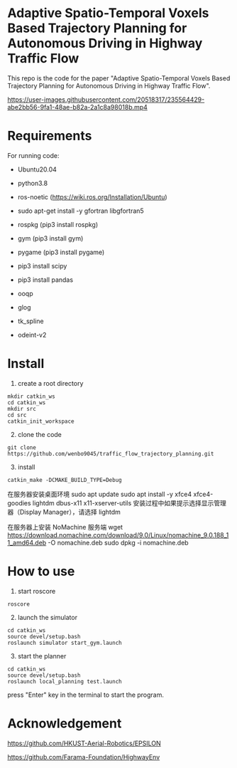 # Adaptive Spatio-Temporal Voxels Based Trajectory Planning for Autonomous Driving in Highway Traffic Flow

This repo is the code for the paper "Adaptive Spatio-Temporal Voxels Based Trajectory Planning for Autonomous Driving in Highway Traffic Flow".

https://user-images.githubusercontent.com/20518317/235564429-abe2bb56-9fa1-48ae-b82a-2a1c8a98018b.mp4

# Requirements

For running code:

- Ubuntu20.04
  
- python3.8
  
- ros-noetic (https://wiki.ros.org/Installation/Ubuntu)
  
- sudo apt-get install -y gfortran libgfortran5

- rospkg (pip3 install rospkg)
  
- gym (pip3 install gym)
  
- pygame (pip3 install pygame)
  
- pip3 install scipy
  
- pip3 install pandas
  
- ooqp

- glog

- tk_spline

- odeint-v2

# Install

1. create a root directory

```
mkdir catkin_ws
cd catkin_ws
mkdir src
cd src
catkin_init_workspace
```

2. clone the code

```
git clone https://github.com/wenbo9045/traffic_flow_trajectory_planning.git
```

3. install

```
catkin_make -DCMAKE_BUILD_TYPE=Debug
```

在服务器安装桌面环境
sudo apt update
sudo apt install -y xfce4 xfce4-goodies lightdm dbus-x11 x11-xserver-utils
安装过程中如果提示选择显示管理器（Display Manager），请选择 lightdm

在服务器上安装 NoMachine 服务端
wget https://download.nomachine.com/download/9.0/Linux/nomachine_9.0.188_11_amd64.deb -O nomachine.deb
sudo dpkg -i nomachine.deb


# How to use

1. start roscore

```
roscore
```

2. launch the simulator

```
cd catkin_ws
source devel/setup.bash
roslaunch simulator start_gym.launch
```

3. start the planner

```
cd catkin_ws
source devel/setup.bash
roslaunch local_planning test.launch
```

press "Enter" key in the terminal to start the program.

# Acknowledgement

https://github.com/HKUST-Aerial-Robotics/EPSILON

https://github.com/Farama-Foundation/HighwayEnv
